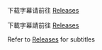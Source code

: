 下载字幕请前往 [Releases](https://github.com/MingYSub/SubsArchive/releases/tag/202404)

下載字幕請前往 [Releases](https://github.com/MingYSub/SubsArchive/releases/tag/202404)

Refer to [Releases](https://github.com/MingYSub/SubsArchive/releases/tag/202404) for subtitles
